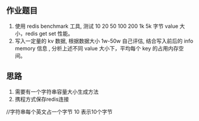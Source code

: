 
## 作业题目

1. 使用 redis benchmark 工具, 测试 10 20 50 100 200 1k 5k 字节 value 大小，redis get set 性能。
2. 写入一定量的 kv 数据, 根据数据大小 1w-50w 自己评估, 结合写入前后的 info memory 信息  , 分析上述不同 value 大小下，平均每个 key 的占用内存空间。

## 思路

1. 需要有一个字符串容量大小生成方法
2. 携程方式保存redis连接


//字符串每个英文占一个字节 10 表示10个字节

